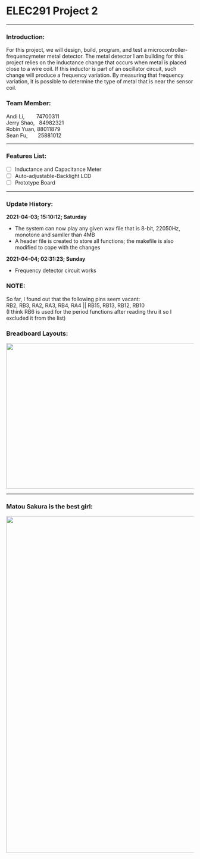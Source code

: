 # ELEC291 Project 2

------------

### Introduction:
For this project, we will design, build, program, and test a microcontroller-frequencymeter metal detector. The metal detector I am building for this
project relies on the inductance change that occurs when metal is placed close to a wire coil. If this inductor is part of an oscillator circuit, such change will produce a frequency variation. By measuring that frequency variation, it is possible to determine the type of metal that is near the sensor coil.

### Team Member:
Andi Li,&nbsp; &nbsp;  &nbsp;   &nbsp;  74700311\
Jerry Shao, &nbsp;  84982321\
Robin Yuan, 88011879\
Sean Fu, &nbsp;  &nbsp;   &nbsp;  25881012

------------
### Features List:
- [ ]  Inductance and Capacitance Meter
- [ ]  Auto-adjustable-Backlight LCD
- [ ]  Prototype Board

------------
### Update History:
**2021-04-03; 15:10:12; Saturday**
- The system can now play any given wav file that is 8-bit, 22050Hz, monotone and samller than 4MB
- A  header file is created to store all functions; the makefile is also modified to cope with the changes

**2021-04-04; 02:31:23; Sunday**
- Frequency detector circuit works

### NOTE:
So far, I found out that the following pins seem vacant:\
RB2, RB3, RA2, RA3, RB4, RA4 || RB15, RB13, RB12, RB10\
(I think RB6 is used for the period functions after reading thru it so I excluded it from the list)


### Breadboard Layouts:
<img src="https://user-images.githubusercontent.com/68177491/113504639-3b1fd000-94ee-11eb-980f-e44797550c80.jpg" width="521" height="391"/>

------------
### Matou Sakura is the best girl:
<img src="https://user-images.githubusercontent.com/68177491/113492318-6ae9bc00-948b-11eb-92c8-e79bb8f8cc76.jpg" width="640" height="905"/>
